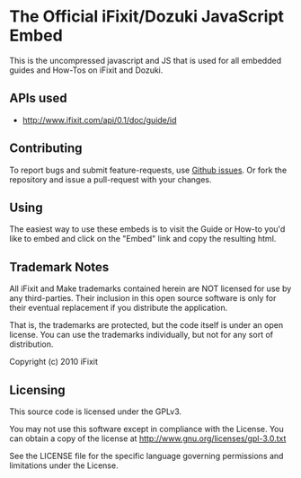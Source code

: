 # The Official iFixit/Dozuki JavaScript Embed

This is the uncompressed javascript and JS that is used for all embedded guides
and How-Tos on iFixit and Dozuki.

## APIs used

 * <http://www.ifixit.com/api/0.1/doc/guide/id>
 
## Contributing

To report bugs and submit feature-requests, use [Github
issues](https://github.com/iFixit/Javascript_Embed/issues). Or fork the
repository and issue a pull-request with your changes.

## Using

The easiest way to use these embeds is to visit the Guide or How-to you'd like
to embed and click on the "Embed" link and copy the resulting html.

## Trademark Notes

All iFixit and Make trademarks contained herein are NOT licensed for use by any third-parties.  Their inclusion in this open source software is only for their eventual replacement if you distribute the application.

That is, the trademarks are protected, but the code itself is under an open license. You can use the trademarks individually, but not for any sort of distribution.

Copyright (c) 2010 iFixit

## Licensing

This source code is licensed under the GPLv3.

You may not use this software except in compliance with the License. You can obtain a copy of the license at <http://www.gnu.org/licenses/gpl-3.0.txt>

See the LICENSE file for the specific language governing permissions and limitations under the License.

